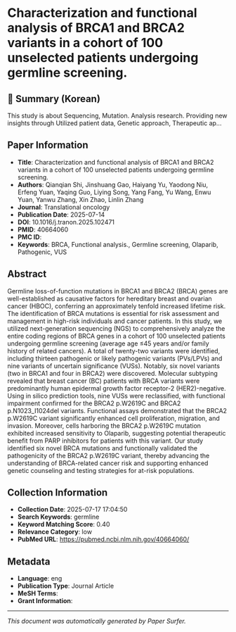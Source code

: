 # Characterization and functional analysis of BRCA1 and BRCA2 variants in a cohort of 100 unselected patients undergoing germline screening.

## 📝 Summary (Korean)
This study is about Sequencing, Mutation. Analysis research. Providing new insights through Utilized patient data, Genetic approach, Therapeutic ap...

## Paper Information
- **Title**: Characterization and functional analysis of BRCA1 and BRCA2 variants in a cohort of 100 unselected patients undergoing germline screening.
- **Authors**: Qianqian Shi, Jinshuang Gao, Haiyang Yu, Yaodong Niu, Erfeng Yuan, Yaqing Guo, Liying Song, Yang Fang, Yu Wang, Enwu Yuan, Yanwu Zhang, Xin Zhao, Linlin Zhang
- **Journal**: Translational oncology
- **Publication Date**: 2025-07-14
- **DOI**: 10.1016/j.tranon.2025.102471
- **PMID**: 40664060
- **PMC ID**: 
- **Keywords**: BRCA, Functional analysis., Germline screening, Olaparib, Pathogenic, VUS

## Abstract
Germline loss-of-function mutations in BRCA1 and BRCA2 (BRCA) genes are well-established as causative factors for hereditary breast and ovarian cancer (HBOC), conferring an approximately tenfold increased lifetime risk. The identification of BRCA mutations is essential for risk assessment and management in high-risk individuals and cancer patients. In this study, we utilized next-generation sequencing (NGS) to comprehensively analyze the entire coding regions of BRCA genes in a cohort of 100 unselected patients undergoing germline screening (average age ≤45 years and/or family history of related cancers). A total of twenty-two variants were identified, including thirteen pathogenic or likely pathogenic variants (PVs/LPVs) and nine variants of uncertain significance (VUSs). Notably, six novel variants (two in BRCA1 and four in BRCA2) were discovered. Molecular subtyping revealed that breast cancer (BC) patients with BRCA variants were predominantly human epidermal growth factor receptor-2 (HER2)-negative. Using in silico prediction tools, nine VUSs were reclassified, with functional impairment confirmed for the BRCA2 p.W2619C and BRCA2 p.N1023_I1024del variants. Functional assays demonstrated that the BRCA2 p.W2619C variant significantly enhanced cell proliferation, migration, and invasion. Moreover, cells harboring the BRCA2 p.W2619C mutation exhibited increased sensitivity to Olaparib, suggesting potential therapeutic benefit from PARP inhibitors for patients with this variant. Our study identified six novel BRCA mutations and functionally validated the pathogenicity of the BRCA2 p.W2619C variant, thereby advancing the understanding of BRCA-related cancer risk and supporting enhanced genetic counseling and testing strategies for at-risk populations.

## Collection Information
- **Collection Date**: 2025-07-17 17:04:50
- **Search Keywords**: germline
- **Keyword Matching Score**: 0.40
- **Relevance Category**: low
- **PubMed URL**: https://pubmed.ncbi.nlm.nih.gov/40664060/

## Metadata
- **Language**: eng
- **Publication Type**: Journal Article
- **MeSH Terms**: 
- **Grant Information**: 

---
*This document was automatically generated by Paper Surfer.*
